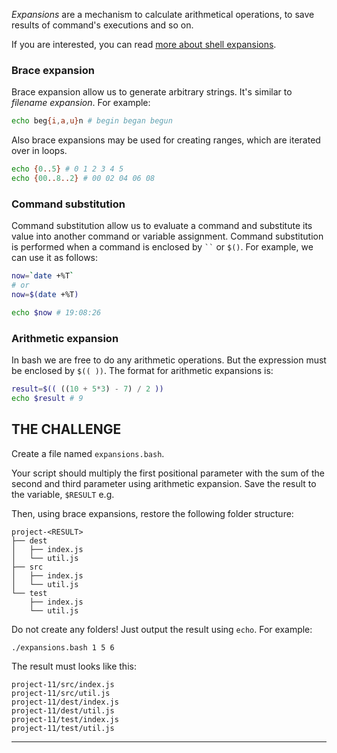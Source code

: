 _Expansions_  are a mechanism to calculate arithmetical operations, to save results of command's executions and so on.

If you are interested, you can read [more about shell expansions](https://www.gnu.org/software/bash/manual/bash.html#Shell-Expansions).

### Brace expansion

Brace expansion allow us to generate arbitrary strings. It's similar to _filename expansion_. For example:

```bash
echo beg{i,a,u}n # begin began begun
```

Also brace expansions may be used for creating ranges, which are iterated over in loops.

```bash
echo {0..5} # 0 1 2 3 4 5
echo {00..8..2} # 00 02 04 06 08
```

### Command substitution

Command substitution allow us to evaluate a command and substitute its value into another command or variable assignment. Command substitution is performed when a command is enclosed by ``` `` ``` or `$()`.  For example, we can use it as follows:

```bash
now=`date +%T`
# or
now=$(date +%T)

echo $now # 19:08:26
```

### Arithmetic expansion

In bash we are free to do any arithmetic operations. But the expression must be enclosed by `$(( ))`. The format for arithmetic expansions is:

```bash
result=$(( ((10 + 5*3) - 7) / 2 ))
echo $result # 9
```

## THE CHALLENGE

Create a file named `expansions.bash`.

Your script should multiply the first positional parameter with the sum of the second and third parameter using arithmetic expansion. Save the result to the variable, `$RESULT` e.g.

Then, using brace expansions, restore the following folder structure:

```
project-<RESULT>
├── dest
│   ├── index.js
│   └── util.js
├── src
│   ├── index.js
│   └── util.js
└── test
    ├── index.js
    └── util.js
```

Do not create any folders! Just output the result using `echo`. For example:

    ./expansions.bash 1 5 6

The result must looks like this:

    project-11/src/index.js
    project-11/src/util.js
    project-11/dest/index.js
    project-11/dest/util.js
    project-11/test/index.js
    project-11/test/util.js

---
